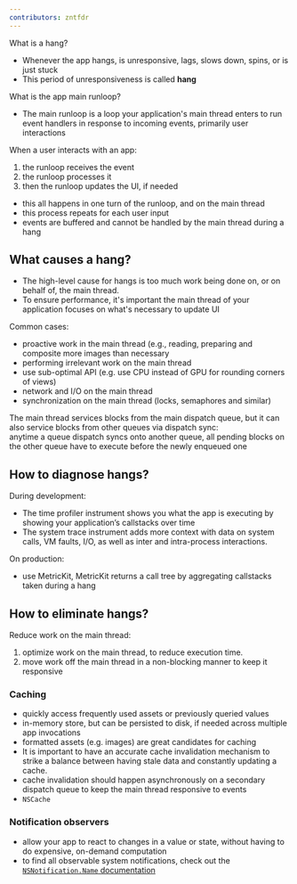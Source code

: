 ```yaml
---
contributors: zntfdr
---
```


What is a hang?

- Whenever the app hangs, is unresponsive, lags, slows down, spins, or is just stuck
- This period of unresponsiveness is called **hang**

What is the app main runloop?

- The main runloop is a loop your application's main thread enters to run event handlers in response to incoming events, primarily user interactions

When a user interacts with an app: 
  
  1. the runloop receives the event
  2. the runloop processes it
  3. then the runloop updates the UI, if needed

- this all happens in one turn of the runloop, and on the main thread
- this process repeats for each user input
- events are buffered and cannot be handled by the main thread during a hang

## What causes a hang?

- The high-level cause for hangs is too much work being done on, or on behalf of, the main thread. 
- To ensure performance, it's important the main thread of your application focuses on what's necessary to update UI

Common cases:

- proactive work in the main thread (e.g., reading, preparing and composite more images than necessary
- performing irrelevant work on the main thread
- use sub-optimal API (e.g. use CPU instead of GPU for rounding corners of views)
- network and I/O on the main thread
- synchronization on the main thread (locks, semaphores and similar)

The main thread services blocks from the main dispatch queue, but it can also service blocks from other queues via dispatch sync:  
anytime a queue dispatch syncs onto another queue, all pending blocks on the other queue have to execute before the newly enqueued one 

## How to diagnose hangs?

During development:

- The time profiler instrument shows you what the app is executing by showing your application’s callstacks over time
- The system trace instrument adds more context with data on system calls, VM faults, I/O, as well as inter and intra-process interactions. 

On production:

- use MetricKit, MetricKit returns a call tree by aggregating callstacks taken during a hang

## How to eliminate hangs?

Reduce work on the main thread:
  
1. optimize work on the main thread, to reduce execution time. 
2. move work off the main thread in a non-blocking manner to keep it responsive

### Caching

- quickly access frequently used assets or previously queried values
- in-memory store, but can be persisted to disk, if needed across multiple app invocations
- formatted assets (e.g. images) are great candidates for caching
- It is important to have an accurate cache invalidation mechanism to strike a balance between having stale data and constantly updating a cache. 
- cache invalidation should happen asynchronously on a secondary dispatch queue to keep the main thread responsive to events
- `NSCache`

### Notification observers

- allow your app to react to changes in a value or state, without having to do expensive, on-demand computation
- to find all observable system notifications, check out the [`NSNotification.Name` documentation][NSNotification.Name]

[NSNotification.Name]: https://developer.apple.com/documentation/foundation/nsnotification/name


